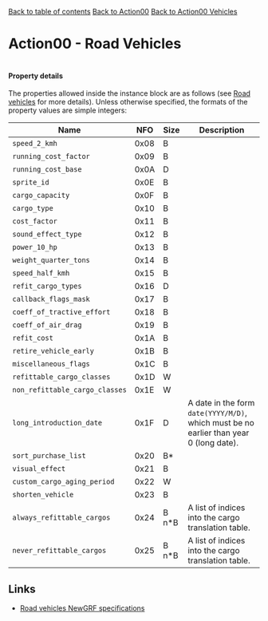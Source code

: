 [Back to table of contents](../index.md)
[Back to Action00](../actions/action00.md)
[Back to Action00 Vehicles](../actions/action00_vehicles.md)

# Action00 - Road Vehicles

```c++
```

#### Property details

The properties allowed inside the instance block are as follows (see [Road vehicles](https://newgrf-specs.tt-wiki.net/wiki/Action0/Vehicles/RoadVehicles) for more details). Unless otherwise specified, the formats of the property values are simple integers:

| Name | NFO | Size | Description |
|-|-|-|-|
| `speed_2_kmh`                  | 0x08 | B     |  | 
| `running_cost_factor`          | 0x09 | B     |  | 
| `running_cost_base`            | 0x0A | D     |  | 
| `sprite_id`                    | 0x0E | B     |  | 
| `cargo_capacity`               | 0x0F | B     |  | 
| `cargo_type`                   | 0x10 | B     |  | 
| `cost_factor`                  | 0x11 | B     |  | 
| `sound_effect_type`            | 0x12 | B     |  | 
| `power_10_hp`                  | 0x13 | B     |  | 
| `weight_quarter_tons`          | 0x14 | B     |  | 
| `speed_half_kmh`               | 0x15 | B     |  | 
| `refit_cargo_types`            | 0x16 | D     |  | 
| `callback_flags_mask`          | 0x17 | B     |  | 
| `coeff_of_tractive_effort`     | 0x18 | B     |  | 
| `coeff_of_air_drag`            | 0x19 | B     |  | 
| `refit_cost`                   | 0x1A | B     |  | 
| `retire_vehicle_early`         | 0x1B | B     |  | 
| `miscellaneous_flags`          | 0x1C | B     |  | 
| `refittable_cargo_classes`     | 0x1D | W     |  | 
| `non_refittable_cargo_classes` | 0x1E | W     |  | 
| `long_introduction_date`       | 0x1F | D     | A date in the form `date(YYYY/M/D)`, which must be no earlier than year 0 (long date). | 
| `sort_purchase_list`           | 0x20 | B*    |  | 
| `visual_effect`                | 0x21 | B     |  | 
| `custom_cargo_aging_period`    | 0x22 | W     |  | 
| `shorten_vehicle`              | 0x23 | B     |  | 
| `always_refittable_cargos`     | 0x24 | B n*B | A list of indices into the cargo translation table. | 
| `never_refittable_cargos`      | 0x25 | B n*B | A list of indices into the cargo translation table. | 

## Links

- [Road vehicles NewGRF specifications](https://newgrf-specs.tt-wiki.net/wiki/Action0/Vehicles/RoadVehicles)          
